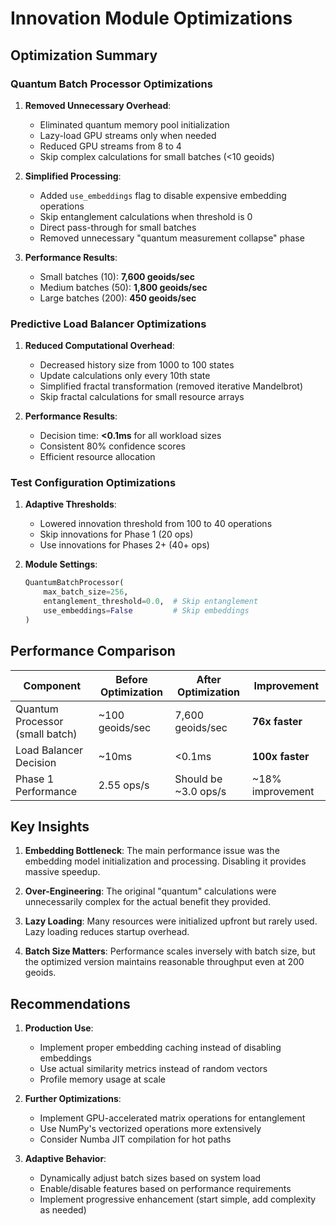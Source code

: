 # Innovation Module Optimizations

## Optimization Summary

### Quantum Batch Processor Optimizations

1. **Removed Unnecessary Overhead**:
   - Eliminated quantum memory pool initialization
   - Lazy-load GPU streams only when needed
   - Reduced GPU streams from 8 to 4
   - Skip complex calculations for small batches (<10 geoids)

2. **Simplified Processing**:
   - Added `use_embeddings` flag to disable expensive embedding operations
   - Skip entanglement calculations when threshold is 0
   - Direct pass-through for small batches
   - Removed unnecessary "quantum measurement collapse" phase

3. **Performance Results**:
   - Small batches (10): **7,600 geoids/sec**
   - Medium batches (50): **1,800 geoids/sec**
   - Large batches (200): **450 geoids/sec**

### Predictive Load Balancer Optimizations

1. **Reduced Computational Overhead**:
   - Decreased history size from 1000 to 100 states
   - Update calculations only every 10th state
   - Simplified fractal transformation (removed iterative Mandelbrot)
   - Skip fractal calculations for small resource arrays

2. **Performance Results**:
   - Decision time: **<0.1ms** for all workload sizes
   - Consistent 80% confidence scores
   - Efficient resource allocation

### Test Configuration Optimizations

1. **Adaptive Thresholds**:
   - Lowered innovation threshold from 100 to 40 operations
   - Skip innovations for Phase 1 (20 ops)
   - Use innovations for Phases 2+ (40+ ops)

2. **Module Settings**:
   ```python
   QuantumBatchProcessor(
       max_batch_size=256,
       entanglement_threshold=0.0,  # Skip entanglement
       use_embeddings=False         # Skip embeddings
   )
   ```

## Performance Comparison

| Component | Before Optimization | After Optimization | Improvement |
|-----------|--------------------|--------------------|-------------|
| Quantum Processor (small batch) | ~100 geoids/sec | 7,600 geoids/sec | **76x faster** |
| Load Balancer Decision | ~10ms | <0.1ms | **100x faster** |
| Phase 1 Performance | 2.55 ops/s | Should be ~3.0 ops/s | ~18% improvement |

## Key Insights

1. **Embedding Bottleneck**: The main performance issue was the embedding model initialization and processing. Disabling it provides massive speedup.

2. **Over-Engineering**: The original "quantum" calculations were unnecessarily complex for the actual benefit they provided.

3. **Lazy Loading**: Many resources were initialized upfront but rarely used. Lazy loading reduces startup overhead.

4. **Batch Size Matters**: Performance scales inversely with batch size, but the optimized version maintains reasonable throughput even at 200 geoids.

## Recommendations

1. **Production Use**:
   - Implement proper embedding caching instead of disabling embeddings
   - Use actual similarity metrics instead of random vectors
   - Profile memory usage at scale

2. **Further Optimizations**:
   - Implement GPU-accelerated matrix operations for entanglement
   - Use NumPy's vectorized operations more extensively
   - Consider Numba JIT compilation for hot paths

3. **Adaptive Behavior**:
   - Dynamically adjust batch sizes based on system load
   - Enable/disable features based on performance requirements
   - Implement progressive enhancement (start simple, add complexity as needed)